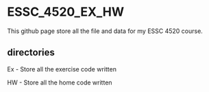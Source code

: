 # ESSC_4520_EX_HW
This github page store all the file and data for my ESSC 4520 course.

## directories
Ex - Store all the exercise code written

HW - Store all the home code written
